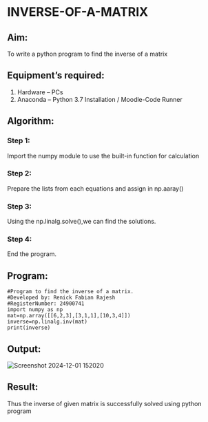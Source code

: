 # INVERSE-OF-A-MATRIX
## Aim:
To write a python program to find the inverse of a matrix
## Equipment’s required:
1. 	Hardware – PCs
2. 	Anaconda – Python 3.7 Installation / Moodle-Code Runner
## Algorithm:
### Step 1: 
Import the numpy module to use the built-in function for calculation 
### Step 2: 
Prepare the lists from each equations and assign in np.aaray()
### Step 3:
Using the np.linalg.solve(),we can find the solutions. 
### Step 4: 
End the program.

## Program:
```
#Program to find the inverse of a matrix.
#Developed by: Renick Fabian Rajesh
#RegisterNumber: 24900741
import numpy as np
mat=np.array([[6,2,3],[3,1,1],[10,3,4]])
inverse=np.linalg.inv(mat)
print(inverse)
```
## Output:
![Screenshot 2024-12-01 152020](https://github.com/user-attachments/assets/1d24ea4c-49c2-4715-ab47-7d7092ad7b28)

## Result:
Thus the inverse of given matrix is successfully solved using python program

